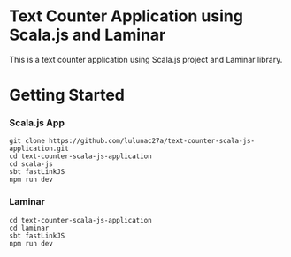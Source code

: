 # Text Counter Application using Scala.js and Laminar

This is a text counter application using Scala.js project and Laminar library.

# Getting Started

### Scala.js App

```
git clone https://github.com/lulunac27a/text-counter-scala-js-application.git
cd text-counter-scala-js-application
cd scala-js
sbt fastLinkJS
npm run dev
```

### Laminar

```git clone https://github.com/lulunac27a/text-counter-scala-js-application.git
cd text-counter-scala-js-application
cd laminar
sbt fastLinkJS
npm run dev
```
